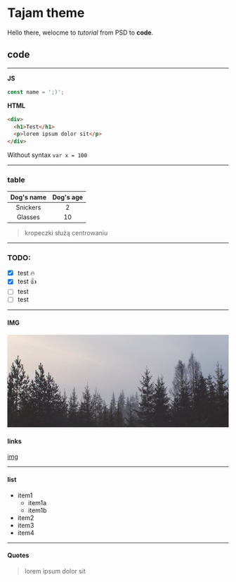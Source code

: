 
# Tajam theme
Hello there, welocme to _tutorial_ from PSD to __code__.

## code

---

**JS**
```js
const name = ';)';
```

**HTML**
```html
<div>
  <h1>Test</h1>
  <p>lorem ipsum dolor sit</p>
</div>
```

Without syntax `var x = 100`

---

### table
|Dog's name|Dog's age|
|:---------:|:---------:|
|Snickers|2|
|Glasses|10|

> kropeczki służą centrowaniu

---

### TODO:
* [x] test :fire:
* [x] test :+1:
* [ ] test
* [ ] test

---

#### IMG
![img](src/images/cover_1.jpg)

#### links
[img](http:google.pl)

---

#### list
* item1
  * item1a
  * item1b
* item2
* item3
* item4

---

#### Quotes
> lorem ipsum dolor sit
